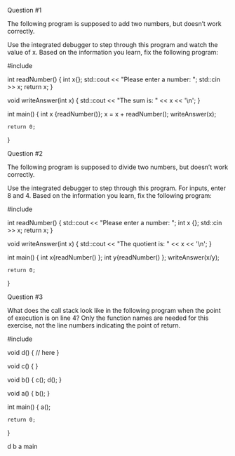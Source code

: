 Question #1

The following program is supposed to add two numbers, but doesn’t work correctly.

Use the integrated debugger to step through this program and watch the value of x. Based on the information you learn, fix the following program:

#include <iostream>

int readNumber()
{
    int x{};
    std::cout << "Please enter a number: ";
    std::cin >> x;
    return x;
}

void writeAnswer(int x)
{
    std::cout << "The sum is: " << x << '\n';
}

int main()
{
    int x {readNumber()};
    x = x + readNumber();
    writeAnswer(x);

    return 0;
}

Question #2

The following program is supposed to divide two numbers, but doesn’t work correctly.

Use the integrated debugger to step through this program. For inputs, enter 8 and 4. Based on the information you learn, fix the following program:

#include <iostream>

int readNumber()
{
    std::cout << "Please enter a number: ";
    int x {};
    std::cin >> x;
    return x;
}

void writeAnswer(int x)
{
    std::cout << "The quotient is: " << x << '\n';
}

int main()
{
    int x{readNumber() };
    int y{readNumber() };
    writeAnswer(x/y);

    return 0;
}

Question #3

What does the call stack look like in the following program when the point of execution is on line 4? Only the function names are needed for this exercise, not the line numbers indicating the point of return.

#include <iostream>

void d()
{ // here
}

void c()
{
}

void b()
{
	c();
	d();
}

void a()
{
	b();
}

int main()
{
	a();

	return 0;
}


d
b
a
main